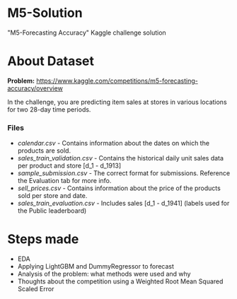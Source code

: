 # M5-Solution
"M5-Forecasting Accuracy" Kaggle challenge solution

# **About Dataset**

**Problem:** https://www.kaggle.com/competitions/m5-forecasting-accuracy/overview

In the challenge, you are predicting item sales at stores in various locations for two 28-day time periods.

### **Files**
- *calendar.csv* - Contains information about the dates on which the products are sold.
- *sales_train_validation.csv* - Contains the historical daily unit sales data per product and store [d_1 - d_1913]
- *sample_submission.csv* - The correct format for submissions. Reference the Evaluation tab for more info.
- *sell_prices.csv* - Contains information about the price of the products sold per store and date.
- *sales_train_evaluation.csv* - Includes sales [d_1 - d_1941] (labels used for the Public leaderboard)

# **Steps made**
- EDA
- Applying LightGBM and DummyRegressor to forecast
- Analysis of the problem: what methods were used and why
- Thoughts about the competition using a Weighted Root Mean Squared Scaled Error
